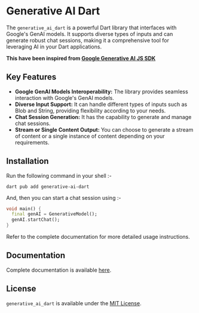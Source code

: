 # Generative AI Dart

The `generative_ai_dart` is a powerful Dart library that interfaces with Google's GenAI models.
It supports diverse types of inputs and can generate robust chat sessions, making it a comprehensive tool for
leveraging AI in your Dart applications.

**This have been inspired from [Google Generative AI JS SDK](https://github.com/google/generative-ai-js)**

## Key Features

- **Google GenAI Models Interoperability:** The library provides seamless interaction with Google's GenAI models.
- **Diverse Input Support:** It can handle different types of inputs such as Blob and String, providing flexibility
  according to your needs.
- **Chat Session Generation:** It has the capability to generate and manage chat sessions.
- **Stream or Single Content Output:** You can choose to generate a stream of content or a single instance of
  content depending on your requirements.

## Installation

Run the following command in your shell :-

```shell
dart pub add generative-ai-dart
```

And, then you can start a chat session using :-

```dart
void main() {
  final genAI = GenerativeModel();
  genAI.startChat();
}
```

Refer to the complete documentation for more detailed usage instructions.

## Documentation

Complete documentation is available [here](https://pub.dev/documentation/generative_ai_dart/latest/).

## License

`generative_ai_dart` is available under the [MIT License](LICENSE).
